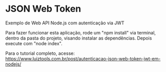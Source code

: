 # JSON Web Token
Exemplo de Web API Node.js com autenticação via JWT

Para fazer funcionar esta aplicação, rode um "npm install" via terminal, dentro da pasta do projeto, visando instalar as dependências. Depois execute com "node index".

Para o tutorial completo, acesse: https://www.luiztools.com.br/post/autenticacao-json-web-token-jwt-em-nodejs/
